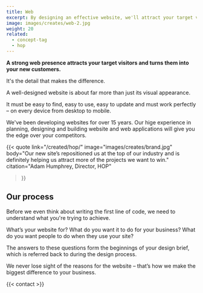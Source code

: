 ```yaml
---
title: Web
excerpt: By designing an effective website, we'll attract your target visitors and turn them into customers.
image: images/creates/web-2.jpg
weight: 20
related: 
  - concept-tag
  - hop
---
```


**A strong web presence attracts your target visitors and turns them into your new customers.**

It's the detail that makes the difference.

A well-designed website is about far more than just its visual appearance.

It must be easy to find, easy to use, easy to update and must work perfectly – on every device from desktop to mobile.

We've been developing websites for over 15 years. Our hige experience in planning, designing and building website and web applications will give you the edge over your competitors.

{{< quote
	link="/created/hop/"
	image="images/creates/brand.jpg"
	body="Our new site’s repositioned us at the top of our industry and is definitely helping us attract more of the projects we want to win."
	citation="Adam Humphrey, Director, HOP"
>}}

## Our process
Before we even think about writing the first line of code, we need to understand what you're trying to achieve.

What’s your website for? What do you want it to do for your business? What do you want people to do when they use your site?

The answers to these questions form the beginnings of your design brief, which is referred back to during the design process.

We never lose sight of the reasons for the website – that’s how we make the biggest difference to your business.

{{< contact >}}
